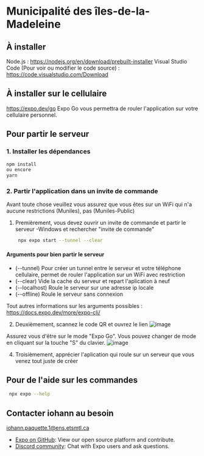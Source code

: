# Municipalité des îles-de-la-Madeleine

## À installer
Node.js : https://nodejs.org/en/download/prebuilt-installer
Visual Studio Code (Pour voir ou modifier le code source) : https://code.visualstudio.com/Download

## À installer sur le cellulaire
https://expo.dev/go
Expo Go vous permettra de rouler l'application sur votre cellulaire personnel.

## Pour partir le serveur

### 1. Installer les dépendances

   ```bash
   npm install
   ou encore
   yarn
   ```

### 2. Partir l'application dans un invite de commande
Avant toute chose veuillez vous assurez que vous êtes sur un WiFi qui n'a aucune restrictions (Muniles), pas (Muniles-Public)
1. Premièrement, vous devez ouvrir un invite de commande et partir le serveur
   -Windows et rechercher "invite de commande"

   ```bash
    npx expo start --tunnel --clear
   ```
#### Arguments pour bien partir le serveur
   - (--tunnel) Pour créer un tunnel entre le serveur et votre téléphone cellulaire, permet de rouler l'application sur un WiFi avec restriction
   - (--clear) Vide la cache du serveur et repart l'aplication à neuf
   - (--localhost) Roule le serveur sur une adresse ip locale
   - (--offline) Roule le serveur sans connexion

Tout autres informations sur les arguments possibles : https://docs.expo.dev/more/expo-cli/

2. Deuxièmement, scannez le code QR et ouvrez le lien
![image](https://github.com/ipaquetteMuniles/MobileMuniles/assets/169171284/d0996443-7bba-435c-a69f-648c8229a158)

Assurez vous d'être sur le mode "Expo Go". Vous pouvez changer de mode en cliquant sur la touche "S" du clavier.
![image](https://github.com/ipaquetteMuniles/MobileMuniles/assets/169171284/dd0df849-a933-426c-a1d8-708a792c530b)

4. Troisièmement, apprécier l'aplication qui roule sur un serveur que vous venez tout juste de créer

## Pour de l'aide sur les commandes
   ```bash
    npx expo --help
   ```   

## Contacter iohann au besoin
iohann.paquette.1@ens.etsmtl.ca

- [Expo on GitHub](https://github.com/expo/expo): View our open source platform and contribute.
- [Discord community](https://chat.expo.dev): Chat with Expo users and ask questions.
